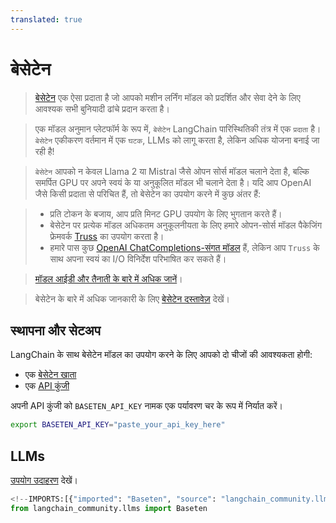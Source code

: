 ```yaml
---
translated: true
---
```


# बेसेटेन

>[बेसेटेन](https://baseten.co) एक ऐसा प्रदाता है जो आपको मशीन लर्निंग मॉडल को प्रदर्शित और सेवा देने के लिए आवश्यक सभी बुनियादी ढांचे प्रदान करता है।

>एक मॉडल अनुमान प्लेटफॉर्म के रूप में, `बेसेटेन` LangChain पारिस्थितिकी तंत्र में एक `प्रदाता` है।
`बेसेटेन` एकीकरण वर्तमान में एक `घटक`, LLMs को लागू करता है, लेकिन अधिक योजना बनाई जा रही है!

>`बेसेटेन` आपको न केवल Llama 2 या Mistral जैसे ओपन सोर्स मॉडल चलाने देता है, बल्कि समर्पित GPU पर अपने स्वयं के या अनुकूलित मॉडल भी चलाने देता है। यदि आप OpenAI जैसे किसी प्रदाता से परिचित हैं, तो बेसेटेन का उपयोग करने में कुछ अंतर हैं:

>* प्रति टोकन के बजाय, आप प्रति मिनट GPU उपयोग के लिए भुगतान करते हैं।
>* बेसेटेन पर प्रत्येक मॉडल अधिकतम अनुकूलनीयता के लिए हमारे ओपन-सोर्स मॉडल पैकेजिंग फ्रेमवर्क [Truss](https://truss.baseten.co/welcome) का उपयोग करता है।
>* हमारे पास कुछ [OpenAI ChatCompletions-संगत मॉडल](https://docs.baseten.co/api-reference/openai) हैं, लेकिन आप `Truss` के साथ अपना स्वयं का I/O विनिर्देश परिभाषित कर सकते हैं।

>[मॉडल आईडी और तैनाती के बारे में अधिक जानें](https://docs.baseten.co/deploy/lifecycle)।

>बेसेटेन के बारे में अधिक जानकारी के लिए [बेसेटेन दस्तावेज़](https://docs.baseten.co/) देखें।

## स्थापना और सेटअप

LangChain के साथ बेसेटेन मॉडल का उपयोग करने के लिए आपको दो चीजों की आवश्यकता होगी:

- एक [बेसेटेन खाता](https://baseten.co)
- एक [API कुंजी](https://docs.baseten.co/observability/api-keys)

अपनी API कुंजी को `BASETEN_API_KEY` नामक एक पर्यावरण चर के रूप में निर्यात करें।

```sh
export BASETEN_API_KEY="paste_your_api_key_here"
```

## LLMs

[उपयोग उदाहरण](/docs/integrations/llms/baseten) देखें।

```python
<!--IMPORTS:[{"imported": "Baseten", "source": "langchain_community.llms", "docs": "https://api.python.langchain.com/en/latest/llms/langchain_community.llms.baseten.Baseten.html", "title": "Baseten"}]-->
from langchain_community.llms import Baseten
```
